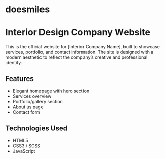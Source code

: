 # doesmiles

# Interior Design Company Website

This is the official website for [Interior Company Name], built to showcase services, portfolio, and contact information. The site is designed with a modern aesthetic to reflect the company’s creative and professional identity.

## Features

- Elegant homepage with hero section
- Services overview
- Portfolio/gallery section
- About us page
- Contact form

## Technologies Used
- HTML5
- CSS3 / SCSS
- JavaScript

